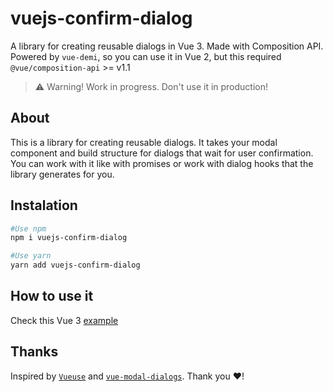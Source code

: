 # vuejs-confirm-dialog

A library for creating reusable dialogs in Vue 3. Made with Composition API.
Powered by `vue-demi`, so you can use it in Vue 2, but this required `@vue/composition-api` >= v1.1

> ⚠️  Warning! Work in progress. Don't use it in production!

## About

This is a library for creating reusable dialogs. It takes your modal component and build structure for dialogs that wait for user confirmation. You can work with it like with promises or work with dialog hooks that the library generates for you.

## Instalation

```bash
#Use npm
npm i vuejs-confirm-dialog

#Use yarn
yarn add vuejs-confirm-dialog
```

## How to use it

Check this Vue 3 [example](https://github.com/harmyderoman/vuejs-confirm-dialog/blob/main/demos/vue3/App.vue)

## Thanks

Inspired by [`Vueuse`](https://github.com/vueuse/vueuse) and [`vue-modal-dialogs`](https://github.com/hjkcai/vue-modal-dialogs). Thank you ❤️!
